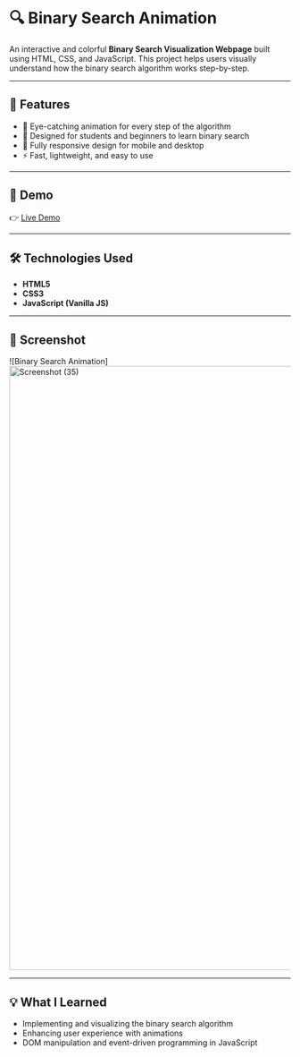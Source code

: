 # 🔍 Binary Search Animation

An interactive and colorful **Binary Search Visualization Webpage** built using HTML, CSS, and JavaScript. This project helps users visually understand how the binary search algorithm works step-by-step.

---

## 🌟 Features

- 🎨 Eye-catching animation for every step of the algorithm
- 🧠 Designed for students and beginners to learn binary search
- 📱 Fully responsive design for mobile and desktop
- ⚡ Fast, lightweight, and easy to use

---

## 🚀 Demo

👉 [Live Demo](https://y23cs174.github.io/BinarySearchAnimation/)  


---

## 🛠️ Technologies Used

- **HTML5**
- **CSS3**
- **JavaScript (Vanilla JS)**

---

## 📸 Screenshot

![Binary Search Animation] 
<img width="1920" height="1080" alt="Screenshot (35)" src="https://github.com/user-attachments/assets/5048416b-1dbe-40b2-b63a-34c1bf6b50e5" />


---

## 💡 What I Learned

- Implementing and visualizing the binary search algorithm
- Enhancing user experience with animations
- DOM manipulation and event-driven programming in JavaScript
